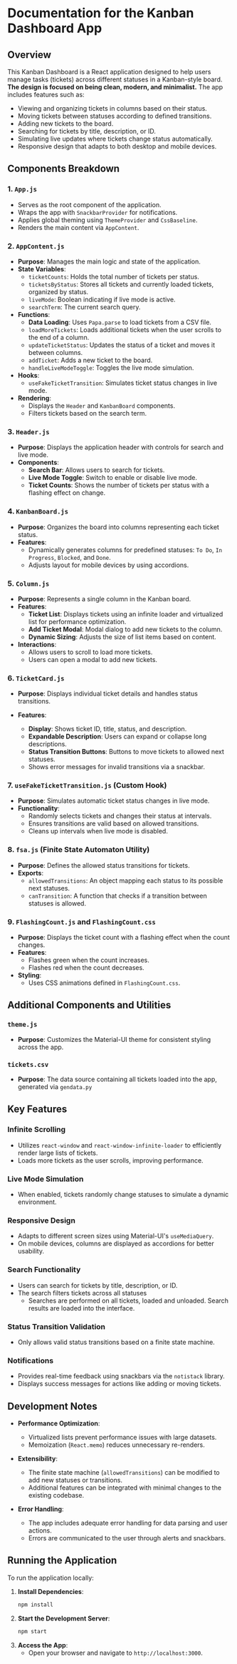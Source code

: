 # Documentation for the Kanban Dashboard App

## Overview

This Kanban Dashboard is a React application designed to help users manage tasks (tickets) across different statuses in a Kanban-style board. **The design is focused on being clean, modern, and minimalist.** The app includes features such as:

-   Viewing and organizing tickets in columns based on their status.
-   Moving tickets between statuses according to defined transitions.
-   Adding new tickets to the board.
-   Searching for tickets by title, description, or ID.
-   Simulating live updates where tickets change status automatically.
-   Responsive design that adapts to both desktop and mobile devices.

## Components Breakdown

### 1. `App.js`

-   Serves as the root component of the application.
-   Wraps the app with `SnackbarProvider` for notifications.
-   Applies global theming using `ThemeProvider` and `CssBaseline`.
-   Renders the main content via `AppContent`.

### 2. `AppContent.js`

-   **Purpose**: Manages the main logic and state of the application.
-   **State Variables**:
    -   `ticketCounts`: Holds the total number of tickets per status.
    -   `ticketsByStatus`: Stores all tickets and currently loaded tickets, organized by status.
    -   `liveMode`: Boolean indicating if live mode is active.
    -   `searchTerm`: The current search query.
-   **Functions**:
    -   **Data Loading**: Uses `Papa.parse` to load tickets from a CSV file.
    -   `loadMoreTickets`: Loads additional tickets when the user scrolls to the end of a column.
    -   `updateTicketStatus`: Updates the status of a ticket and moves it between columns.
    -   `addTicket`: Adds a new ticket to the board.
    -   `handleLiveModeToggle`: Toggles the live mode simulation.
-   **Hooks**:
    -   `useFakeTicketTransition`: Simulates ticket status changes in live mode.
-   **Rendering**:
    -   Displays the `Header` and `KanbanBoard` components.
    -   Filters tickets based on the search term.

### 3. `Header.js`

-   **Purpose**: Displays the application header with controls for search and live mode.
-   **Components**:
    -   **Search Bar**: Allows users to search for tickets.
    -   **Live Mode Toggle**: Switch to enable or disable live mode.
    -   **Ticket Counts**: Shows the number of tickets per status with a flashing effect on change.

### 4. `KanbanBoard.js`

-   **Purpose**: Organizes the board into columns representing each ticket status.
-   **Features**:
    -   Dynamically generates columns for predefined statuses: `To Do`, `In Progress`, `Blocked`, and `Done`.
    -   Adjusts layout for mobile devices by using accordions.

### 5. `Column.js`

-   **Purpose**: Represents a single column in the Kanban board.
-   **Features**:
    -   **Ticket List**: Displays tickets using an infinite loader and virtualized list for performance optimization.
    -   **Add Ticket Modal**: Modal dialog to add new tickets to the column.
    -   **Dynamic Sizing**: Adjusts the size of list items based on content.
-   **Interactions**:
    -   Allows users to scroll to load more tickets.
    -   Users can open a modal to add new tickets.

### 6. `TicketCard.js`

-   **Purpose**: Displays individual ticket details and handles status transitions.
-   **Features**:

    -   **Display**: Shows ticket ID, title, status, and description.
    -   **Expandable Description**: Users can expand or collapse long descriptions.
    -   **Status Transition Buttons**: Buttons to move tickets to allowed next statuses.
    -   Shows error messages for invalid transitions via a snackbar.

### 7. `useFakeTicketTransition.js` (Custom Hook)

-   **Purpose**: Simulates automatic ticket status changes in live mode.
-   **Functionality**:
    -   Randomly selects tickets and changes their status at intervals.
    -   Ensures transitions are valid based on allowed transitions.
    -   Cleans up intervals when live mode is disabled.

### 8. `fsa.js` (Finite State Automaton Utility)

-   **Purpose**: Defines the allowed status transitions for tickets.
-   **Exports**:
    -   `allowedTransitions`: An object mapping each status to its possible next statuses.
    -   `canTransition`: A function that checks if a transition between statuses is allowed.

### 9. `FlashingCount.js` and `FlashingCount.css`

-   **Purpose**: Displays the ticket count with a flashing effect when the count changes.
-   **Features**:
    -   Flashes green when the count increases.
    -   Flashes red when the count decreases.
-   **Styling**:
    -   Uses CSS animations defined in `FlashingCount.css`.

## Additional Components and Utilities

### `theme.js`

-   **Purpose**: Customizes the Material-UI theme for consistent styling across the app.

### `tickets.csv`

-   **Purpose**: The data source containing all tickets loaded into the app, generated via `gendata.py`

## Key Features

### Infinite Scrolling

-   Utilizes `react-window` and `react-window-infinite-loader` to efficiently render large lists of tickets.
-   Loads more tickets as the user scrolls, improving performance.

### Live Mode Simulation

-   When enabled, tickets randomly change statuses to simulate a dynamic environment.

### Responsive Design

-   Adapts to different screen sizes using Material-UI's `useMediaQuery`.
-   On mobile devices, columns are displayed as accordions for better usability.

### Search Functionality

-   Users can search for tickets by title, description, or ID.
-   The search filters tickets across all statuses
    -   Searches are performed on all tickets, loaded and unloaded. Search results are loaded into the interface.

### Status Transition Validation

-   Only allows valid status transitions based on a finite state machine.

### Notifications

-   Provides real-time feedback using snackbars via the `notistack` library.
-   Displays success messages for actions like adding or moving tickets.

## Development Notes

-   **Performance Optimization**:

    -   Virtualized lists prevent performance issues with large datasets.
    -   Memoization (`React.memo`) reduces unnecessary re-renders.

-   **Extensibility**:

    -   The finite state machine (`allowedTransitions`) can be modified to add new statuses or transitions.
    -   Additional features can be integrated with minimal changes to the existing codebase.

-   **Error Handling**:
    -   The app includes adequate error handling for data parsing and user actions.
    -   Errors are communicated to the user through alerts and snackbars.

## Running the Application

To run the application locally:

1. **Install Dependencies**:
    ```bash
    npm install
    ```
2. **Start the Development Server**:
    ```bash
    npm start
    ```
3. **Access the App**:
    - Open your browser and navigate to `http://localhost:3000`.
